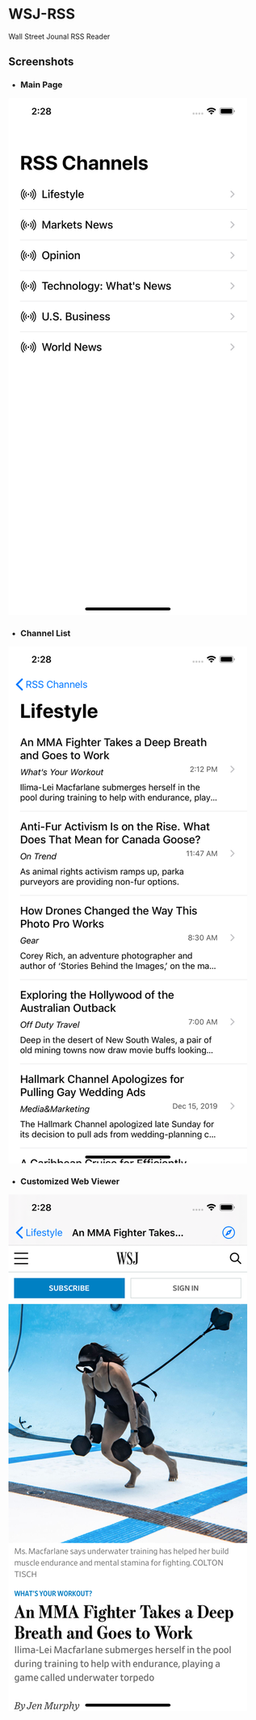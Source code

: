 # WSJ-RSS
Wall Street Jounal RSS Reader

## Screenshots
- ### Main Page
![MainPage](./Screenshots/Main.png)
- ### Channel List
![Channel](./Screenshots/Channel.png)
- ### Customized Web Viewer
![WebViewer](./Screenshots/WebViewer.png)